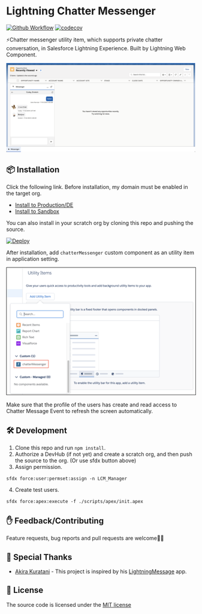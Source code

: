 # Lightning Chatter Messenger

[![Github Workflow](https://github.com/shunkosa/lightning-chatter-messenger/workflows/unit%20test/badge.svg?branch=master)](https://github.com/shunkosa/lightning-chatter-messenger/actions?query=workflow%3A%22unit%20test%22) [![codecov](https://codecov.io/gh/shunkosa/lightning-chatter-messenger/branch/master/graph/badge.svg)](https://codecov.io/gh/shunkosa/lightning-chatter-messenger)

⚡Chatter messenger utility item, which supports private chatter conversation, in Salesforce Lightning Experience. Built by Lightning Web Component.

<img src="./doc/img/utility_item.png">

## 📦 Installation

Click the following link. Before installation, my domain must be enabled in the target org.

-   [Install to Production/DE](https://login.salesforce.com/packaging/installPackage.apexp?p0=04tf4000004Ez56AAC)
-   [Install to Sandbox](https://test.salesforce.com/packaging/installPackage.apexp?p0=04tf4000004Ez56AAC)

You can also install in your scratch org by cloning this repo and pushing the source.

[![Deploy](https://deploy-to-sfdx.com/dist/assets/images/DeployToSFDX.svg)](https://deploy-to-sfdx.com/)

After installation, add `chatterMessenger` custom component as an utility item in application setting.

<img src="./doc/img/application_setting.png" width="600px" border="1">

Make sure that the profile of the users has create and read access to Chatter Message Event to refresh the screen automatically.

## 🛠 Development

1. Clone this repo and run `npm install`.
2. Authorize a DevHub (if not yet) and create a scratch org, and then push the source to the org. (Or use sfdx button above)
3. Assign permission.

```
sfdx force:user:permset:assign -n LCM_Manager
```

4. Create test users.

```
sfdx force:apex:execute -f ./scripts/apex/init.apex
```

## ✋ Feedback/Contributing

Feature requests, bug reports and pull requests are welcome🙏🏻

## 🎉 Special Thanks

-   [Akira Kuratani](https://www.twitter.com/a_kuratani/) - This project is inspired by his [LightningMessage](https://www.github.com/kuratani/LightningMessage/) app.

## 👀 License

The source code is licensed under the [MIT license](./LICENSE)
